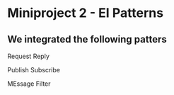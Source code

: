 # Miniproject 2 - EI Patterns

## We integrated the following patters

Request Reply

Publish Subscribe

MEssage Filter

